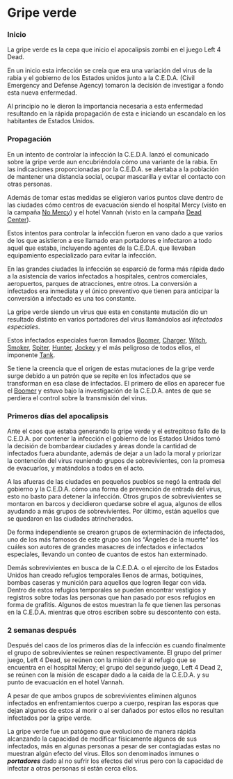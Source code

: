 # Gripe verde

### Inicio

La gripe verde es la cepa que inicio el apocalipsis zombi en el juego Left 4 Dead.

En un inicio esta infección se creía que era una variación del virus de la rabia y el gobierno de los Estados unidos junto a la C.E.D.A. (Civil Emergency and Defense Agency) tomaron la decisión de investigar a fondo esta nueva enfermedad.

Al principio no le dieron la importancia necesaria a esta enfermedad resultando en la rápida propagación de esta e iniciando un escandalo en los habitantes de Estados Unidos.

### Propagación

En un intento de controlar la infección la C.E.D.A. lanzó el comunicado sobre la gripe verde aun encubriéndola cómo una variante de la rabia. En las indicaciones proporcionadas por la C.E.D.A. se alertaba a la población de mantener una distancia social, ocupar mascarilla y evitar el contacto con otras personas.

Además de tomar estas medidas se eligieron varios puntos clave dentro de las ciudades cómo centros de evacuación siendo el hospital Mercy (visto en la campaña [No Mercy](/blog/No_Mercy.md)) y el hotel Vannah (visto en la campaña [Dead Center](/blog/Dead_Center.md)).

Estos intentos para controlar la infección fueron en vano dado a que varios de los que asistieron a ese llamado eran portadores e infectaron a todo aquel que estaba, incluyendo agentes de la C.E.D.A. que llevaban equipamiento especializado para evitar la infección.

En las grandes ciudades la infección se esparció de forma más rápida dado a la asistencia de varios infectados a hospitales, centros comerciales, aeropuertos, parques de atracciones, entre otros. La conversión a infectados era inmediata y el único preventivo que tienen para anticipar la conversión a infectado es una tos constante.

La gripe verde siendo un virus que esta en constante mutación dio un resultado distinto en varios portadores del virus llamándolos así *infectados especiales*.

Estos infectados especiales fueron llamados [Boomer](/blog/Boomer.md), [Charger](/blog/Charger.md), [Witch](/blog/Witch.md), [Smoker](/blog/Smoker.md), [Spiter](/blog/Spiter.md), [Hunter](/blog/Hunter.md), [Jockey](/blog/Jockey.md) y el más peligroso de todos ellos, el imponente [Tank](/blog/Tank.md).

Se tiene la creencia que el origen de estas mutaciones de la gripe verde surge debido a un patrón que se repite en los infectados que se transforman en esa clase de infectados. El primero de ellos en aparecer fue el [Boomer](/blog/Boomer.md) y estuvo bajo la investigación de la C.E.D.A. antes de que se perdiera el control sobre la transmisión del virus.

### Primeros días del apocalipsis

Ante el caos que estaba generando la gripe verde y el estrepitoso fallo de la C.E.D.A. por contener la infección el gobierno de los Estados Unidos tomó la decisión de bombardear ciudades y áreas donde la cantidad de infectados fuera abundante, además de dejar a un lado la moral y priorizar la contención del virus reuniendo grupos de sobrevivientes, con la promesa de evacuarlos, y matándolos a todos en el acto.

A las afueras de las ciudades en pequeños pueblos se negó la entrada del gobierno y la C.E.D.A. cómo una forma de prevención de entrada del virus, esto no basto para detener la infección. Otros grupos de sobrevivientes se montaron en barcos y decidieron quedarse sobre el agua, algunos de ellos ayudando a más grupos de sobrevivientes. Por último, están aquellos que se quedaron en las ciudades atrincherados.

De forma independiente se crearon grupos de exterminación de infectados, uno de los más famosos de este grupo son los “Ángeles de la muerte” los cuáles son autores de grandes masacres de infectados e infectados especiales, llevando un conteo de cuantos de estos han exterminado.

Demás sobrevivientes en busca de la C.E.D.A. o el ejercito de los Estados Unidos han creado refugios temporales llenos de armas, botiquines, bombas caseras y munición para aquellos que logren llegar con vida. Dentro de estos refugios temporales se pueden encontrar vestigios y registros sobre todas las personas que han pasado por esos refugios en forma de grafitis. Algunos de estos muestran la fe que tienen las personas en la C.E.D.A. mientras que otros escriben sobre su descontento con esta. 

### 2 semanas después

Después del caos de los primeros días de la infección es cuando finalmente el grupo de sobrevivientes se reúnen respectivamente. El grupo del primer juego, Left 4 Dead, se reúnen con la misión de ir al refugio que se encuentra en el hospital Mercy; el grupo del segundo juego, Left 4 Dead 2, se reúnen con la misión de escapar dado a la caída de la C.E.D.A. y su punto de evacuación en el hotel Vannah.

A pesar de que ambos grupos de sobrevivientes eliminen algunos infectados en enfrentamientos cuerpo a cuerpo, respiran las esporas que dejan algunos de estos al morir o al ser dañados por estos ellos no resultan infectados por la gripe verde.

La gripe verde fue un patógeno que evoluciono de manera rápida alcanzando la capacidad de modificar físicamente algunos de sus infectados, más en algunas personas a pesar de ser contagiadas estas no muestran algún efecto del virus. Ellos son denominados inmunes o ***portadores*** dado al no sufrir los efectos del virus pero con la capacidad de infectar a otras personas si están cerca ellos.